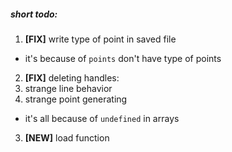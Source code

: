 ##### short todo:
1. __[FIX]__ write type of point in saved file
  * it's because of `points` don't have type of points
2. __[FIX]__ deleting handles:
  1. strange line behavior
  2. strange point generating

  * it's all because of `undefined` in arrays
3. __[NEW]__ load function
